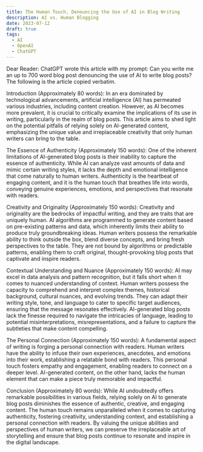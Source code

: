 ```yaml
---
title: The Human Touch, Denouncing the Use of AI in Blog Writing
description: AI vs. Human Blogging
date: 2023-07-12
draft: true
tags:
  - AI
  - OpenAI
  - ChatGPT
---
```

Dear Reader: ChatGPT wrote this article with my prompt: Can you write me an up to 700 word blog post denouncing the use of AI to write blog posts? The following is the article copied verbatim.

Introduction (Approximately 80 words):
In an era dominated by technological advancements, artificial intelligence (AI) has permeated various industries, including content creation. However, as AI becomes more prevalent, it is crucial to critically examine the implications of its use in writing, particularly in the realm of blog posts. This article aims to shed light on the potential pitfalls of relying solely on AI-generated content, emphasizing the unique value and irreplaceable creativity that only human writers can bring to the table.

The Essence of Authenticity (Approximately 150 words):
One of the inherent limitations of AI-generated blog posts is their inability to capture the essence of authenticity. While AI can analyze vast amounts of data and mimic certain writing styles, it lacks the depth and emotional intelligence that come naturally to human writers. Authenticity is the heartbeat of engaging content, and it is the human touch that breathes life into words, conveying genuine experiences, emotions, and perspectives that resonate with readers.

Creativity and Originality (Approximately 150 words):
Creativity and originality are the bedrocks of impactful writing, and they are traits that are uniquely human. AI algorithms are programmed to generate content based on pre-existing patterns and data, which inherently limits their ability to produce truly groundbreaking ideas. Human writers possess the remarkable ability to think outside the box, blend diverse concepts, and bring fresh perspectives to the table. They are not bound by algorithms or predictable patterns, enabling them to craft original, thought-provoking blog posts that captivate and inspire readers.

Contextual Understanding and Nuance (Approximately 150 words):
AI may excel in data analysis and pattern recognition, but it falls short when it comes to nuanced understanding of context. Human writers possess the capacity to comprehend and interpret complex themes, historical background, cultural nuances, and evolving trends. They can adapt their writing style, tone, and language to cater to specific target audiences, ensuring that the message resonates effectively. AI-generated blog posts lack the finesse required to navigate the intricacies of language, leading to potential misinterpretations, misrepresentations, and a failure to capture the subtleties that make content compelling.

The Personal Connection (Approximately 150 words):
A fundamental aspect of writing is forging a personal connection with readers. Human writers have the ability to infuse their own experiences, anecdotes, and emotions into their work, establishing a relatable bond with readers. This personal touch fosters empathy and engagement, enabling readers to connect on a deeper level. AI-generated content, on the other hand, lacks the human element that can make a piece truly memorable and impactful.

Conclusion (Approximately 80 words):
While AI undoubtedly offers remarkable possibilities in various fields, relying solely on AI to generate blog posts diminishes the essence of authentic, creative, and engaging content. The human touch remains unparalleled when it comes to capturing authenticity, fostering creativity, understanding context, and establishing a personal connection with readers. By valuing the unique abilities and perspectives of human writers, we can preserve the irreplaceable art of storytelling and ensure that blog posts continue to resonate and inspire in the digital landscape.
